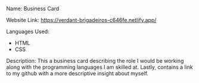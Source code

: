 Name: Business Card

Website Link:
https://verdant-brigadeiros-c646fe.netlify.app/

Languages Used:

- HTML
- CSS

Description: This a business card describing the role I would be working along with the programming languages I am skilled at. Lastly, contains a link to my github with a more descriptive insight about myself.
